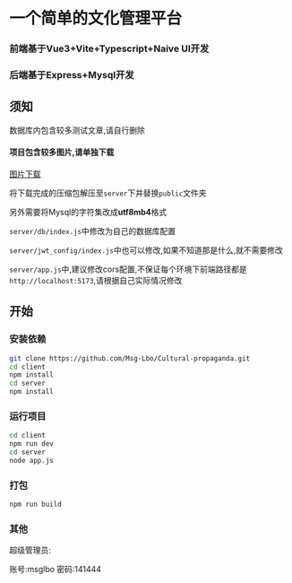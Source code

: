 # 一个简单的文化管理平台
### 前端基于Vue3+Vite+Typescript+Naive UI开发
### 后端基于Express+Mysql开发

## 须知

数据库内包含较多测试文章,请自行删除

#### 项目包含较多图片,请单独下载

[图片下载](https://www.123pan.com/s/LiRRVv-9wwV3.html)

将下载完成的压缩包解压至`server`下并替换`public`文件夹

另外需要将Mysql的字符集改成**utf8mb4**格式

`server/db/index.js`中修改为自己的数据库配置

`server/jwt_config/index.js`中也可以修改,如果不知道那是什么,就不需要修改

`server/app.js`中,建议修改cors配置,不保证每个环境下前端路径都是`http://localhost:5173`,请根据自己实际情况修改

## 开始

### 安装依赖

```bash
git clone https://github.com/Msg-Lbo/Cultural-propaganda.git
cd client
npm install
cd server
npm install
```

### 运行项目

```bash
cd client
npm run dev
cd server
node app.js
```

### 打包

```bash
npm run build
```

### 其他

超级管理员:

账号:msglbo
密码:141444



